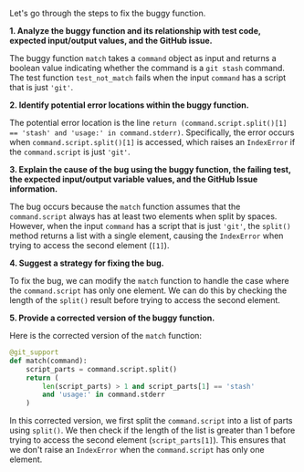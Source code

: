 Let's go through the steps to fix the buggy function.

**1. Analyze the buggy function and its relationship with test code, expected input/output values, and the GitHub issue.**

The buggy function `match` takes a `command` object as input and returns a boolean value indicating whether the command is a `git stash` command. The test function `test_not_match` fails when the input `command` has a script that is just `'git'`.

**2. Identify potential error locations within the buggy function.**

The potential error location is the line `return (command.script.split()[1] == 'stash' and 'usage:' in command.stderr)`. Specifically, the error occurs when `command.script.split()[1]` is accessed, which raises an `IndexError` if the `command.script` is just `'git'`.

**3. Explain the cause of the bug using the buggy function, the failing test, the expected input/output variable values, and the GitHub Issue information.**

The bug occurs because the `match` function assumes that the `command.script` always has at least two elements when split by spaces. However, when the input `command` has a script that is just `'git'`, the `split()` method returns a list with a single element, causing the `IndexError` when trying to access the second element (`[1]`).

**4. Suggest a strategy for fixing the bug.**

To fix the bug, we can modify the `match` function to handle the case where the `command.script` has only one element. We can do this by checking the length of the `split()` result before trying to access the second element.

**5. Provide a corrected version of the buggy function.**

Here is the corrected version of the `match` function:
```python
@git_support
def match(command):
    script_parts = command.script.split()
    return (
        len(script_parts) > 1 and script_parts[1] == 'stash'
        and 'usage:' in command.stderr
    )
```
In this corrected version, we first split the `command.script` into a list of parts using `split()`. We then check if the length of the list is greater than 1 before trying to access the second element (`script_parts[1]`). This ensures that we don't raise an `IndexError` when the `command.script` has only one element.